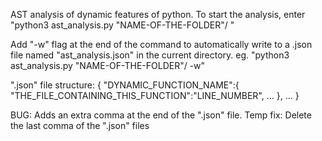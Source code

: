 AST analysis of dynamic features of python.
To start the analysis, enter 
"python3 ast_analysis.py "NAME-OF-THE-FOLDER"/ "

Add "-w" flag at the end of the command to automatically write to a .json file named "ast_analysis.json" in the current directory.
eg. "python3 ast_analysis.py "NAME-OF-THE-FOLDER"/ -w"

".json" file structure:
{
  "DYNAMIC_FUNCTION_NAME":{
    "THE_FILE_CONTAINING_THIS_FUNCTION":"LINE_NUMBER",
    ...
  },
  ...
}

BUG:
Adds an extra comma at the end of the ".json" file.
  Temp fix: Delete the last comma of the ".json" files 



